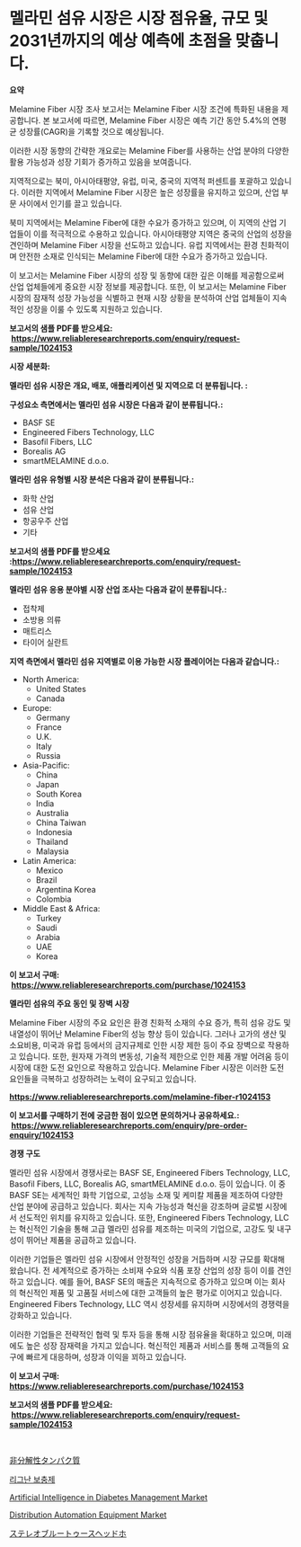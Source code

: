 <p><h1>멜라민 섬유 시장은 시장 점유율, 규모 및 2031년까지의 예상 예측에 초점을 맞춥니다.</h1></p><p><strong>요약</strong></p>
<p><p>Melamine Fiber 시장 조사 보고서는 Melamine Fiber 시장 조건에 특화된 내용을 제공합니다. 본 보고서에 따르면, Melamine Fiber 시장은 예측 기간 동안 5.4%의 연평균 성장률(CAGR)을 기록할 것으로 예상됩니다.</p><p>이러한 시장 동향의 간략한 개요로는 Melamine Fiber를 사용하는 산업 분야의 다양한 활용 가능성과 성장 기회가 증가하고 있음을 보여줍니다.</p><p>지역적으로는 북미, 아시아태평양, 유럽, 미국, 중국의 지역적 퍼센트를 포괄하고 있습니다. 이러한 지역에서 Melamine Fiber 시장은 높은 성장률을 유지하고 있으며, 산업 부문 사이에서 인기를 끌고 있습니다.</p><p>북미 지역에서는 Melamine Fiber에 대한 수요가 증가하고 있으며, 이 지역의 산업 기업들이 이를 적극적으로 수용하고 있습니다. 아시아태평양 지역은 중국의 산업의 성장을 견인하며 Melamine Fiber 시장을 선도하고 있습니다. 유럽 지역에서는 환경 친화적이며 안전한 소재로 인식되는 Melamine Fiber에 대한 수요가 증가하고 있습니다.</p><p>이 보고서는 Melamine Fiber 시장의 성장 및 동향에 대한 깊은 이해를 제공함으로써 산업 업체들에게 중요한 시장 정보를 제공합니다. 또한, 이 보고서는 Melamine Fiber 시장의 잠재적 성장 가능성을 식별하고 현재 시장 상황을 분석하여 산업 업체들이 지속적인 성장을 이룰 수 있도록 지원하고 있습니다.</p></p>
<p><strong>보고서의 샘플 PDF를 받으세요: &nbsp;<a href="https://www.reliableresearchreports.com/enquiry/request-sample/1024153">https://www.reliableresearchreports.com/enquiry/request-sample/1024153</a></strong></p>
<p><strong>시장 세분화:</strong></p>
<p><strong> 멜라민 섬유 시장은 개요, 배포, 애플리케이션 및 지역으로 더 분류됩니다. :</strong></p>
<p><strong>구성요소 측면에서는 멜라민 섬유 시장은 다음과 같이 분류됩니다.:</strong></p>
<p><ul><li>BASF SE</li><li>Engineered Fibers Technology, LLC</li><li>Basofil Fibers, LLC</li><li>Borealis AG</li><li>smartMELAMINE d.o.o.</li></ul></p>
<p><strong> 멜라민 섬유 유형별 시장 분석은 다음과 같이 분류됩니다.:</strong></p>
<p><ul><li>화학 산업</li><li>섬유 산업</li><li>항공우주 산업</li><li>기타</li></ul></p>
<p><strong>보고서의 샘플 PDF를 받으세요 :<a href="https://www.reliableresearchreports.com/enquiry/request-sample/1024153">https://www.reliableresearchreports.com/enquiry/request-sample/1024153</a></strong></p>
<p><strong> 멜라민 섬유 응용 분야별 시장 산업 조사는 다음과 같이 분류됩니다.:</strong></p>
<p><ul><li>접착제</li><li>소방용 의류</li><li>매트리스</li><li>타이어 실란트</li></ul></p>
<p><strong>지역 측면에서 멜라민 섬유 지역별로 이용 가능한 시장 플레이어는 다음과 같습니다.:</strong></p>
<p><ul>
    <li>
        North America:
        <ul>
            <li>United States</li>
            <li>Canada</li>
        </ul>
    </li>
    <li>
        Europe:
        <ul>
            <li>Germany</li>
            <li>France</li>
            <li>U.K.</li>
            <li>Italy</li>
            <li>Russia</li>
        </ul>
    </li>
    <li>
        Asia-Pacific:
        <ul>
            <li>China</li>
            <li>Japan</li>
            <li>South Korea</li>
            <li>India</li>
            <li>Australia</li>
            <li>China Taiwan</li>
            <li>Indonesia</li>
            <li>Thailand</li>
            <li>Malaysia</li>
        </ul>
    </li>
    <li>
        Latin America:
        <ul>
            <li>Mexico</li>
            <li>Brazil</li>
            <li>Argentina Korea</li>
            <li>Colombia</li>
        </ul>
    </li>
    <li>
        Middle East & Africa:
        <ul>
            <li>Turkey</li>
            <li>Saudi</li>
            <li>Arabia</li>
            <li>UAE</li>
            <li>Korea</li>
        </ul>
    </li>
    </ul></p>
<p><strong>이 보고서 구매: &nbsp;<a href="https://www.reliableresearchreports.com/purchase/1024153">https://www.reliableresearchreports.com/purchase/1024153</a></strong></p>
<p><strong>멜라민 섬유의 주요 동인 및 장벽 시장</strong></p>
<p><p>Melamine Fiber 시장의 주요 요인은 환경 친화적 소재의 수요 증가, 특히 섬유 강도 및 내열성이 뛰어난 Melamine Fiber의 성능 향상 등이 있습니다. 그러나 고가의 생산 및 소요비용, 미국과 유럽 등에서의 금지규제로 인한 시장 제한 등이 주요 장벽으로 작용하고 있습니다. 또한, 원자재 가격의 변동성, 기술적 제한으로 인한 제품 개발 어려움 등이 시장에 대한 도전 요인으로 작용하고 있습니다. Melamine Fiber 시장은 이러한 도전 요인들을 극복하고 성장하려는 노력이 요구되고 있습니다.</p></p>
<p><strong><a href="https://www.reliableresearchreports.com/melamine-fiber-r1024153">https://www.reliableresearchreports.com/melamine-fiber-r1024153</a></strong></p>
<p><strong>이 보고서를 구매하기 전에 궁금한 점이 있으면 문의하거나 공유하세요.: &nbsp;<a href="https://www.reliableresearchreports.com/enquiry/pre-order-enquiry/1024153">https://www.reliableresearchreports.com/enquiry/pre-order-enquiry/1024153</a></strong></p>
<p><strong>경쟁 구도</strong></p>
<p><p>멜라민 섬유 시장에서 경쟁사로는 BASF SE, Engineered Fibers Technology, LLC, Basofil Fibers, LLC, Borealis AG, smartMELAMINE d.o.o. 등이 있습니다. 이 중 BASF SE는 세계적인 화학 기업으로, 고성능 소재 및 케미칼 제품을 제조하여 다양한 산업 분야에 공급하고 있습니다. 회사는 지속 가능성과 혁신을 강조하며 글로벌 시장에서 선도적인 위치를 유지하고 있습니다. 또한, Engineered Fibers Technology, LLC는 혁신적인 기술을 통해 고급 멜라민 섬유를 제조하는 미국의 기업으로, 고강도 및 내구성이 뛰어난 제품을 공급하고 있습니다.</p><p>이러한 기업들은 멜라민 섬유 시장에서 안정적인 성장을 거듭하며 시장 규모를 확대해 왔습니다. 전 세계적으로 증가하는 소비재 수요와 식품 포장 산업의 성장 등이 이를 견인하고 있습니다. 예를 들어, BASF SE의 매출은 지속적으로 증가하고 있으며 이는 회사의 혁신적인 제품 및 고품질 서비스에 대한 고객들의 높은 평가로 이어지고 있습니다. Engineered Fibers Technology, LLC 역시 성장세를 유지하며 시장에서의 경쟁력을 강화하고 있습니다.</p><p>이러한 기업들은 전략적인 협력 및 투자 등을 통해 시장 점유율을 확대하고 있으며, 미래에도 높은 성장 잠재력을 가지고 있습니다. 혁신적인 제품과 서비스를 통해 고객들의 요구에 빠르게 대응하며, 성장과 이익을 꾀하고 있습니다.</p></p>
<p><strong>이 보고서 구매: &nbsp; <a href="https://www.reliableresearchreports.com/purchase/1024153">https://www.reliableresearchreports.com/purchase/1024153</a></strong></p>
<p><strong>보고서의 샘플 PDF를 받으세요: &nbsp;<a href="https://www.reliableresearchreports.com/enquiry/request-sample/1024153">https://www.reliableresearchreports.com/enquiry/request-sample/1024153</a></strong><strong></strong></p>
<p>&nbsp;</p>
<p><p><a href="https://medium.com/@addiehirthe05/%E4%B8%8D%E5%8F%AF%E5%88%86%E8%A7%A3%E6%80%A7%E3%81%9F%E3%82%93%E3%81%B1%E3%81%8F%E8%B3%AA%E5%B8%82%E5%A0%B4%E3%81%AF-2031%E5%B9%B4%E3%81%BE%E3%81%A7%E3%81%AE%E5%B8%82%E5%A0%B4%E3%82%B7%E3%82%A7%E3%82%A2-%E3%82%B5%E3%82%A4%E3%82%BA-%E4%BA%88%E6%B8%AC%E3%82%92%E9%87%8D%E7%82%B9%E3%81%AB%E3%81%97%E3%81%A6%E3%81%84%E3%81%BE%E3%81%99-49bb64c43620">非分解性タンパク質</a></p><p><a href="https://github.com/JonHarrtis67676y/Market-Research-Report-List-1/blob/main/560563223758.md">리그난 보충제</a></p><p><a href="https://github.com/seekum/Market-Research-Report-List-2/blob/main/artificial-intelligence-in-diabetes-management-market.md">Artificial Intelligence in Diabetes Management Market</a></p><p><a href="https://github.com/nancykennedykellievqfqt2/Market-Research-Report-List-2/blob/main/distribution-automation-equipment-market.md">Distribution Automation Equipment Market</a></p><p><a href="https://medium.com/@krishnajlhre/%E3%82%B9%E3%83%86%E3%83%AC%E3%82%AA-bluetooth-%E3%83%98%E3%83%83%E3%83%89%E3%83%9B%E3%83%B3%E5%B8%82%E5%A0%B4-%E5%B8%82%E5%A0%B4cagr-%E5%B8%82%E5%A0%B4%E5%8B%95%E5%90%91-%E6%88%90%E9%95%B7%E6%88%A6%E7%95%A5%E3%81%AB%E9%96%A2%E3%81%99%E3%82%8B%E6%B4%9E%E5%AF%9F-6849fa84d3d1">ステレオブルートゥースヘッドホ</a></p></p>